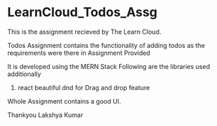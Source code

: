 # LearnCloud_Todos_Assg

This is the assignment recieved by The Learn Cloud.

Todos Assignment contains the functionality of adding todos as the requirements were there in Assignment Provided

It is developed using the MERN Stack
Following are the libraries used additionally
1. react beautiful dnd for Drag and drop feature

Whole Assignment contains a good UI.

Thankyou
Lakshya Kumar
